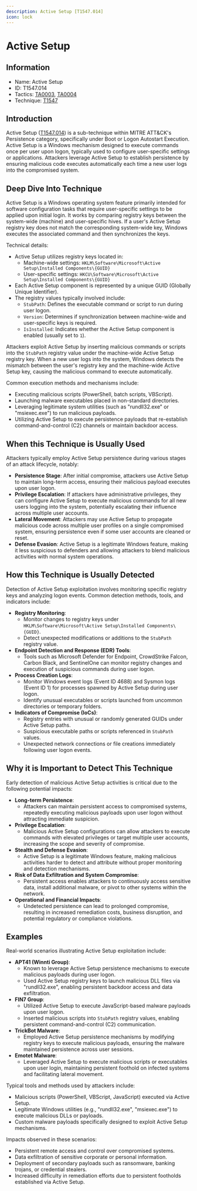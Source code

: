 ```yaml
---
description: Active Setup [T1547.014]
icon: lock
---
```


# Active Setup

## Information

- Name: Active Setup
- ID: T1547.014
- Tactics: [TA0003](../TA0003/TA0003.md), [TA0004](../TA0004/TA0004.md)
- Technique: [T1547](T1547.md)

## Introduction

Active Setup ([T1547.014](https://attack.mitre.org/techniques/T1547/014/)) is a sub-technique within MITRE ATT\&CK's Persistence category, specifically under Boot or Logon Autostart Execution. Active Setup is a Windows mechanism designed to execute commands once per user upon logon, typically used to configure user-specific settings or applications. Attackers leverage Active Setup to establish persistence by ensuring malicious code executes automatically each time a new user logs into the compromised system.

## Deep Dive Into Technique

Active Setup is a Windows operating system feature primarily intended for software configuration tasks that require user-specific settings to be applied upon initial login. It works by comparing registry keys between the system-wide (machine) and user-specific hives. If a user's Active Setup registry key does not match the corresponding system-wide key, Windows executes the associated command and then synchronizes the keys.

Technical details:

- Active Setup utilizes registry keys located in:
  - Machine-wide settings: `HKLM\Software\Microsoft\Active Setup\Installed Components\{GUID}`
  - User-specific settings: `HKCU\Software\Microsoft\Active Setup\Installed Components\{GUID}`
- Each Active Setup component is represented by a unique GUID (Globally Unique Identifier).
- The registry values typically involved include:
  - `StubPath`: Defines the executable command or script to run during user logon.
  - `Version`: Determines if synchronization between machine-wide and user-specific keys is required.
  - `IsInstalled`: Indicates whether the Active Setup component is enabled (usually set to `1`).

Attackers exploit Active Setup by inserting malicious commands or scripts into the `StubPath` registry value under the machine-wide Active Setup registry key. When a new user logs into the system, Windows detects the mismatch between the user's registry key and the machine-wide Active Setup key, causing the malicious command to execute automatically.

Common execution methods and mechanisms include:

- Executing malicious scripts (PowerShell, batch scripts, VBScript).
- Launching malware executables placed in non-standard directories.
- Leveraging legitimate system utilities (such as "rundll32.exe" or "msiexec.exe") to run malicious payloads.
- Utilizing Active Setup to execute persistence payloads that re-establish command-and-control (C2) channels or maintain backdoor access.

## When this Technique is Usually Used

Attackers typically employ Active Setup persistence during various stages of an attack lifecycle, notably:

- **Persistence Stage**: After initial compromise, attackers use Active Setup to maintain long-term access, ensuring their malicious payload executes upon user logon.
- **Privilege Escalation**: If attackers have administrative privileges, they can configure Active Setup to execute malicious commands for all new users logging into the system, potentially escalating their influence across multiple user accounts.
- **Lateral Movement**: Attackers may use Active Setup to propagate malicious code across multiple user profiles on a single compromised system, ensuring persistence even if some user accounts are cleaned or reset.
- **Defense Evasion**: Active Setup is a legitimate Windows feature, making it less suspicious to defenders and allowing attackers to blend malicious activities with normal system operations.

## How this Technique is Usually Detected

Detection of Active Setup exploitation involves monitoring specific registry keys and analyzing logon events. Common detection methods, tools, and indicators include:

- **Registry Monitoring**:
  - Monitor changes to registry keys under `HKLM\Software\Microsoft\Active Setup\Installed Components\{GUID}`.
  - Detect unexpected modifications or additions to the `StubPath` registry value.
- **Endpoint Detection and Response (EDR) Tools**:
  - Tools such as Microsoft Defender for Endpoint, CrowdStrike Falcon, Carbon Black, and SentinelOne can monitor registry changes and execution of suspicious commands during user logon.
- **Process Creation Logs**:
  - Monitor Windows event logs (Event ID 4688) and Sysmon logs (Event ID 1) for processes spawned by Active Setup during user logon.
  - Identify unusual executables or scripts launched from uncommon directories or temporary folders.
- **Indicators of Compromise (IoCs)**:
  - Registry entries with unusual or randomly generated GUIDs under Active Setup paths.
  - Suspicious executable paths or scripts referenced in `StubPath` values.
  - Unexpected network connections or file creations immediately following user logon events.

## Why it is Important to Detect This Technique

Early detection of malicious Active Setup activities is critical due to the following potential impacts:

- **Long-term Persistence**:
  - Attackers can maintain persistent access to compromised systems, repeatedly executing malicious payloads upon user logon without attracting immediate suspicion.
- **Privilege Escalation**:
  - Malicious Active Setup configurations can allow attackers to execute commands with elevated privileges or target multiple user accounts, increasing the scope and severity of compromise.
- **Stealth and Defense Evasion**:
  - Active Setup is a legitimate Windows feature, making malicious activities harder to detect and attribute without proper monitoring and detection mechanisms.
- **Risk of Data Exfiltration and System Compromise**:
  - Persistent access enables attackers to continuously access sensitive data, install additional malware, or pivot to other systems within the network.
- **Operational and Financial Impacts**:
  - Undetected persistence can lead to prolonged compromise, resulting in increased remediation costs, business disruption, and potential regulatory or compliance violations.

## Examples

Real-world scenarios illustrating Active Setup exploitation include:

- **APT41 (Winnti Group)**:
  - Known to leverage Active Setup persistence mechanisms to execute malicious payloads during user logon.
  - Used Active Setup registry keys to launch malicious DLL files via "rundll32.exe", enabling persistent backdoor access and data exfiltration.
- **FIN7 Group**:
  - Utilized Active Setup to execute JavaScript-based malware payloads upon user logon.
  - Inserted malicious scripts into `StubPath` registry values, enabling persistent command-and-control (C2) communication.
- **TrickBot Malware**:
  - Employed Active Setup persistence mechanisms by modifying registry keys to execute malicious payloads, ensuring the malware maintained persistence across user sessions.
- **Emotet Malware**:
  - Leveraged Active Setup to execute malicious scripts or executables upon user login, maintaining persistent foothold on infected systems and facilitating lateral movement.

Typical tools and methods used by attackers include:

- Malicious scripts (PowerShell, VBScript, JavaScript) executed via Active Setup.
- Legitimate Windows utilities (e.g., "rundll32.exe", "msiexec.exe") to execute malicious DLLs or payloads.
- Custom malware payloads specifically designed to exploit Active Setup mechanisms.

Impacts observed in these scenarios:

- Persistent remote access and control over compromised systems.
- Data exfiltration of sensitive corporate or personal information.
- Deployment of secondary payloads such as ransomware, banking trojans, or credential stealers.
- Increased difficulty in remediation efforts due to persistent footholds established via Active Setup.
